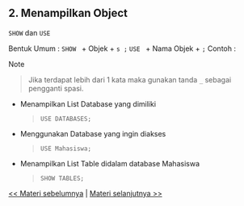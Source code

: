 ## 2. **Menampilkan Object**

  `SHOW` dan `USE`
  
  Bentuk Umum : `SHOW ` + Objek + `s ;`
                `USE ` + Nama Objek + `;`
  Contoh : 

  Note 
  > Jika terdapat lebih dari 1 kata maka gunakan tanda ``_`` sebagai pengganti spasi.

  - Menampilkan List Database yang dimiliki 
    > `USE DATABASES;`
  - Menggunakan Database yang ingin diakses
    > `USE Mahasiswa;`
  - Menampilkan List Table didalam database Mahasiswa
    > `SHOW TABLES;`
   
[<< Materi sebelumnya](https://github.com/bellshade/SQL/tree/main/Basic/03_Data_Defintion_Language/1_Membuat_Object) | [Materi selanjutnya >>](https://github.com/bellshade/SQL/tree/main/Basic/03_Data_Defintion_Language/3_Modifikasi_Object)